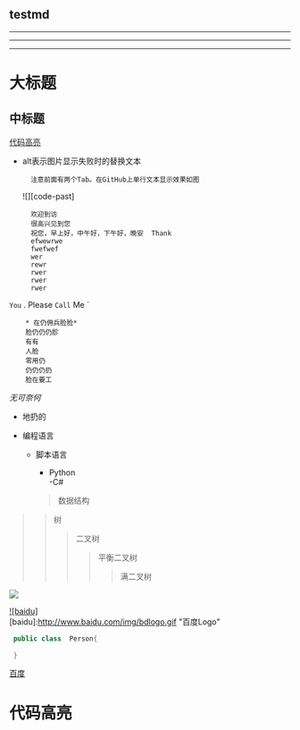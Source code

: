 ## testmd
***
---
___

大标题
=====
中标题
------
[代码高亮](#代码高亮)
- alt表示图片显示失败时的替换文本

        注意前面有两个Tab。在GitHub上单行文本显示效果如图
    
    
    ![][code-past]
    
    

        欢迎到访
        很高兴见到您  
        祝您，早上好，中午好，下午好，晚安  Thank 
        efwewrwe
        fwefwef
        wer
        rewr
        rwer
        rwer
        rwer
        
        
`You` . Please `Call` Me `



        * 在仍佣兵脸脸*  
        脸仍仍仍胗  
        有有
        人脸
        零用仍
        仍仍仍扔
        脸在要工
        

*无可奈何*
* 地扔的

* 编程语言  
    * 脚本语言  
        * Python  
                -C#
        
        
        
        >数据结构  
>>树  
>>>二叉树  
>>>>平衡二叉树  
>>>>>满二叉树  




![](http://www.baidu.com/img/bdlogo.gif)  


[![baidu]](http://baidu.com)  
[baidu]:http://www.baidu.com/img/bdlogo.gif "百度Logo"  


``` C#
 public class  Person{
 
 }
```



[百度](http://www.baidu.com "悬停显示")


代码高亮
====
